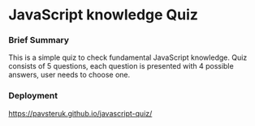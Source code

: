 # JavaScript knowledge Quiz 

### Brief Summary
  This is a simple quiz to check fundamental JavaScript knowledge.
  Quiz consists of 5 questions, each question is presented with 4 possible
  answers, user needs to choose one.

### Deployment
https://pavsteruk.github.io/javascript-quiz/


